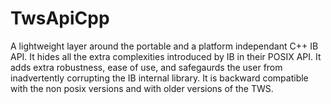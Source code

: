 # TwsApiCpp
A lightweight layer around the portable and a platform independant C++ IB API.
It hides all the extra complexities introduced by IB in their POSIX API.
It adds extra robustness, ease of use, and safegaurds the user from inadvertently corrupting the IB internal library.
It is backward compatible with the non posix versions and with older versions of the TWS.
